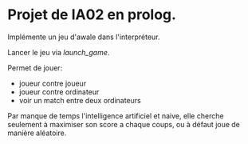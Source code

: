 Projet de IA02 en prolog.
=========================
Implémente un jeu d'awale dans l'interpréteur.

Lancer le jeu via *launch_game*.

Permet de jouer:

- joueur contre joueur
- joueur contre ordinateur
- voir un match entre deux ordinateurs

Par manque de temps l'intelligence artificiel et naive, elle cherche seulement à maximiser son score a chaque coups, ou à défaut joue de manière aléatoire.
